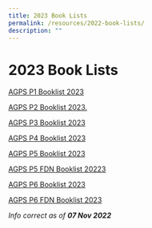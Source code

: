 ```yaml
---
title: 2023 Book Lists
permalink: /resources/2022-book-lists/
description: ""
---
```


2023 Book Lists
===============

[AGPS P1 Booklist 2023](/files/Booklist/2023/AGPS%20P1%20Booklist%2023.pdf)

[AGPS P2 Booklist 2023.](/files/Booklist/2023/AGPS%20P2%20Booklist%202022.pdf)  

[AGPS P3 Booklist 2023](/files/Booklist/2023/AGPS%20P3%20Booklist%202022.pdf)  

[AGPS P4 Booklist 2023](/files/Booklist/2023/AGPS%20P4%20Booklist%202022.pdf)

[AGPS P5 Booklist 2023](/files/Booklist/2023/AGPS%20P5%20Booklist%202022.pdf) 

[AGPS P5 FDN Booklist 20223](/files/Booklist/2023/AGPS%20P5%20FDN%20Booklist%202022.pdf)

[AGPS P6 Booklist 2023](/files/Booklist/2023/AGPS%20P6%20Booklist%202022.pdf)

[AGPS P6 FDN Booklist 2023](/files/Booklist/2023/AGPS%20P6%20FDN%20Booklist%202022.pdf)
  

  

  

_Info correct as of **07 Nov 2022**_